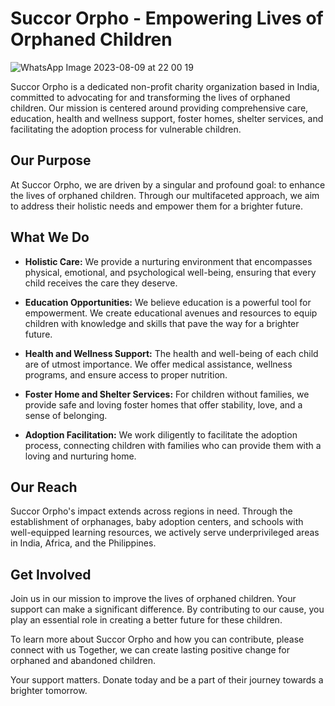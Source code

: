 # Succor Orpho - Empowering Lives of Orphaned Children
![WhatsApp Image 2023-08-09 at 22 00 19](https://github.com/prasadjadhav153/Succor-Orpho/assets/98076668/3cae0c10-42b7-42f1-baee-7e70946c744f)

Succor Orpho is a dedicated non-profit charity organization based in India, committed to advocating for and transforming the lives of orphaned children. Our mission is centered around providing comprehensive care, education, health and wellness support, foster homes, shelter services, and facilitating the adoption process for vulnerable children.

## Our Purpose

At Succor Orpho, we are driven by a singular and profound goal: to enhance the lives of orphaned children. Through our multifaceted approach, we aim to address their holistic needs and empower them for a brighter future.

## What We Do

- **Holistic Care:** We provide a nurturing environment that encompasses physical, emotional, and psychological well-being, ensuring that every child receives the care they deserve.

- **Education Opportunities:** We believe education is a powerful tool for empowerment. We create educational avenues and resources to equip children with knowledge and skills that pave the way for a brighter future.

- **Health and Wellness Support:** The health and well-being of each child are of utmost importance. We offer medical assistance, wellness programs, and ensure access to proper nutrition.

- **Foster Home and Shelter Services:** For children without families, we provide safe and loving foster homes that offer stability, love, and a sense of belonging.

- **Adoption Facilitation:** We work diligently to facilitate the adoption process, connecting children with families who can provide them with a loving and nurturing home.
  
## Our Reach

Succor Orpho's impact extends across regions in need. Through the establishment of orphanages, baby adoption centers, and schools with well-equipped learning resources, we actively serve underprivileged areas in India, Africa, and the Philippines.

## Get Involved

Join us in our mission to improve the lives of orphaned children. Your support can make a significant difference. By contributing to our cause, you play an essential role in creating a better future for these children.

To learn more about Succor Orpho and how you can contribute, please connect with us Together, we can create lasting positive change for orphaned and abandoned children.

Your support matters. Donate today and be a part of their journey towards a brighter tomorrow.
